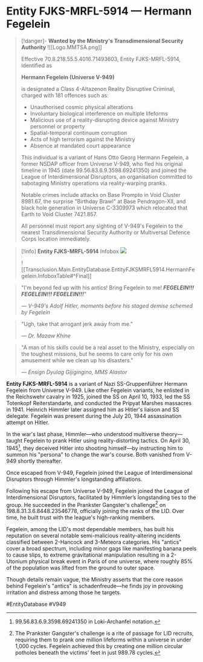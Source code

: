 # Entity FJKS-MRFL-5914 — **Hermann Fegelein**

> [!danger]- **Wanted by the Ministry's Transdimensional Security Authority**
> ![[Logo.MMTSA.png]]
> 
> Effective 70.8.218.55.5.4016.71493603, Entity FJKS-MRFL-5914, identified as
> 
> **Hermann Fegelein (Universe V-949)**
> 
> is designated a Class 4-Altazenon Reality Disruptive Criminal, charged with 181 offences such as:
> 
> - Unauthorised cosmic physical alterations
> - Involuntary biological interference on multiple lifeforms
> - Malicious use of a reality-disrupting device against Ministry personnel or property
> - Spatial-temporal continuum corruption
> - Acts of high terrorism against the Ministry
> - Absence at mandated court appearance
> 
> This individual is a variant of Hans Otto Georg Hermann Fegelein, a former NSDAP officer from Universe V-949, who fled his original timeline in 1945 (date 99.56.83.6.9.3598.69241350) and joined the League of Interdimensional Disruptors, an organisation committed to sabotaging Ministry operations via reality-warping pranks.
> 
> Notable crimes include attacks on Base Prompto in Void Cluster 8981.67, the surprise "Birthday Brawl" at Base Pendragon-XII, and black hole generation in Universe C-3309973 which relocated that Earth to Void Cluster 7421.857.
> 
> All personnel must report any sighting of V-949's Fegelein to the nearest Transdimensional Security Authority or Multiversal Defence Corps location immediately.

> [!info] **Entity FJKS-MRFL-5914** Infobox
> ![](https://files.catbox.moe/jbkhpk.jpg)
> 
> ![[Transclusion.Main.EntityDatabase.EntityFJKSMRFL5914.HermannFegelein.InfoboxTable#^Final]]

> "I'm beyond fed up with his antics! Bring Fegelein to me! ***FEGELEIN!!! FEGELEIN!!! FEGELEIN!!!***"
> 
> *— V-949's Adolf Hitler, moments before his staged demise schemed by Fegelein*

> "Ugh, take that arrogant jerk away from me."
> 
> *— Dr. Mazaw Khine*

> "A man of his skills could be a real asset to the Ministry, especially on the toughest missions, but he seems to care only for his own amusement while we clean up his disasters."
> 
> *— Ensign Dyulag Gijigingino, MMS Alastor*

**Entity FJKS-MRFL-5914** is a variant of Nazi SS-Gruppenführer Hermann Fegelein from Universe V-949. Like other Fegelein variants, he enlisted in the Reichswehr cavalry in 1925, joined the SS on April 10, 1933, led the SS Totenkopf Reiterstandarte, and conducted the Pripyat Marshes massacres in 1941. Heinrich Himmler later assigned him as Hitler's liaison and SS delegate. Fegelein was present during the July 20, 1944 assassination attempt on Hitler.

In the war's last phase, Himmler—who understood multiverse theory—taught Fegelein to prank Hitler using reality-distorting tactics. On April 30, 1945[^1], they deceived Hitler into shooting himself—by instructing him to summon his "persona" to change the war's course. Both vanished from V-949 shortly thereafter.

[^1]: 99.56.83.6.9.3598.69241350 in Loki-Archanfel notation.

Once escaped from V-949, Fegelein joined the League of Interdimensional Disruptors through Himmler's longstanding affiliations.

Following his escape from Universe V-949, Fegelein joined the League of Interdimensional Disruptors, facilitated by Himmler’s longstanding ties to the group. He succeeded in the Prankster Gangster's challenge[^2] on 198.8.31.3.6.8448.23546778, officially joining the ranks of the LID. Over time, he built trust with the league's high-ranking members.

[^2]: The Prankster Gangster's challenge is a rite of passage for LID recruits, requiring them to prank one million lifeforms within a universe in under 1,000 cycles. Fegelein achieved this by creating one million circular potholes beneath the victims' feet in just 989.78 cycles.

Fegelein, among the LID's most dependable members, has built his reputation on several notable semi-malicious reality-altering incidents classified between 2-Hancock and 3-Meteora categories. His "antics" cover a broad spectrum, including minor gags like manifesting banana peels to cause slips, to extreme gravitational manipulation resulting in a 2-Utonium physical break event in Paris of one universe, where roughly 85% of the population was lifted from the ground to outer space.

Though details remain vague, the Ministry asserts that the core reason behind Fegelein's "antics" is schadenfreude—he finds joy in provoking irritation and distress among those he targets.

#EntityDatabase #V949